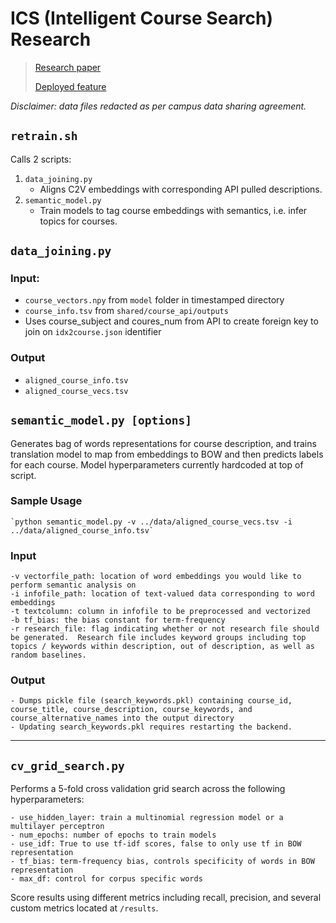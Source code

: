 # ICS (Intelligent Course Search) Research

> [Research paper](https://link.springer.com/chapter/10.1007%2F978-3-030-29736-7_36)
> 
> [Deployed feature](https://askoski.berkeley.edu/search)

*Disclaimer: data files redacted as per campus data sharing agreement.*

## `retrain.sh`

Calls 2 scripts:

1. `data_joining.py`
    - Aligns C2V embeddings with corresponding API pulled descriptions. 
1. `semantic_model.py`
    - Train models to tag course embeddings with semantics, i.e. infer topics for courses.
    
## `data_joining.py`

### Input: 
    
- `course_vectors.npy` from `model` folder in timestamped directory
- `course_info.tsv` from `shared/course_api/outputs`
- Uses course_subject and coures_num from API to create foreign key to join on `idx2course.json` identifier

### Output

- `aligned_course_info.tsv`
- `aligned_course_vecs.tsv`

## `semantic_model.py [options]`

Generates bag of words representations for course description, and trains translation model to map from embeddings to BOW and then predicts labels for each course.  Model hyperparameters currently hardcoded at top of script. 

### Sample Usage

    `python semantic_model.py -v ../data/aligned_course_vecs.tsv -i ../data/aligned_course_info.tsv`

### Input

    -v vectorfile_path: location of word embeddings you would like to perform semantic analysis on
    -i infofile_path: location of text-valued data corresponding to word embeddings
    -t textcolumn: column in infofile to be preprocessed and vectorized
	-b tf_bias: the bias constant for term-frequency
	-r research_file: flag indicating whether or not research file should be generated.  Research file includes keyword groups including top topics / keywords within description, out of description, as well as random baselines. 

### Output

    - Dumps pickle file (search_keywords.pkl) containing course_id, course_title, course_description, course_keywords, and course_alternative_names into the output directory
    - Updating search_keywords.pkl requires restarting the backend.  

---
	
## `cv_grid_search.py`

Performs a 5-fold cross validation grid search across the following hyperparameters: 

    - use_hidden_layer: train a multinomial regression model or a multilayer perceptron
    - num_epochs: number of epochs to train models
    - use_idf: True to use tf-idf scores, false to only use tf in BOW representation
	- tf_bias: term-frequency bias, controls specificity of words in BOW representation
    - max_df: control for corpus specific words

Score results using different metrics including recall, precision, and several custom metrics located at `/results`.
